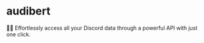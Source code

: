 # audibert
👨‍💻 Effortlessly access all your Discord data through a powerful API with just one click.
